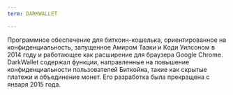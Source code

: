 ```yaml
---
term: DARKWALLET

---
```

Программное обеспечение для биткоин-кошелька, ориентированное на конфиденциальность, запущенное Амиром Тааки и Коди Уилсоном в 2014 году и работающее как расширение для браузера Google Chrome. DarkWallet содержал функции, направленные на повышение конфиденциальности пользователей Биткойна, такие как скрытые платежи и объединение монет. Его разработка была прекращена с января 2015 года.